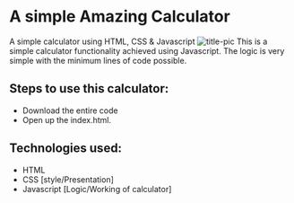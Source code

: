 # A simple Amazing Calculator
 A simple calculator using HTML, CSS &amp; Javascript
 ![title-pic](https://user-images.githubusercontent.com/39196039/40139639-27db8c64-596e-11e8-9537-04a5b5d07170.jpg)
 This is a simple calculator functionality achieved using Javascript. The logic is very simple with the minimum lines of code possible.
 
## Steps to use this calculator:
- Download the entire code 
- Open up the index.html.

## Technologies used: 
- HTML
- CSS [style/Presentation]
- Javascript [Logic/Working of calculator]
